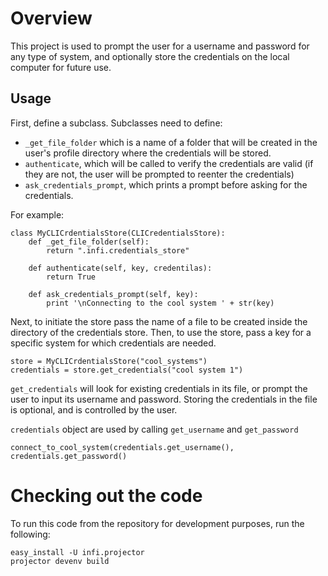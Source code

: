 Overview
========
This project is used to prompt the user for a username and password for any type of system, and optionally
store the credentials on the local computer for future use.

Usage
-----

First, define a subclass. Subclasses need to define:

* `_get_file_folder` which is a name of a folder that will be created in the user's profile directory where the credentials will be stored.
* `authenticate`, which will be called to verify the credentials are valid (if they are not, the user will be prompted to reenter the credentials)
* `ask_credentials_prompt`, which prints a prompt before asking for the credentials.

For example:

    class MyCLICrdentialsStore(CLICredentialsStore):
        def _get_file_folder(self):
            return ".infi.credentials_store"

        def authenticate(self, key, credentilas):
            return True

        def ask_credentials_prompt(self, key):
            print '\nConnecting to the cool system ' + str(key)

Next, to initiate the store pass the name of a file to be created inside the directory of the credentials store.
Then, to use the store, pass a key for a specific system for which credentials are needed.

    store = MyCLICrdentialsStore("cool_systems")
    credentials = store.get_credentials("cool system 1")

`get_credentials` will look for existing credentials in its file, or prompt the user to input its username and password.
Storing the credentials in the file is optional, and is controlled by the user.

`credentials` object are used by calling `get_username` and `get_password`

    connect_to_cool_system(credentials.get_username(), credentials.get_password()


Checking out the code
=====================
To run this code from the repository for development purposes, run the following:

    easy_install -U infi.projector
    projector devenv build

